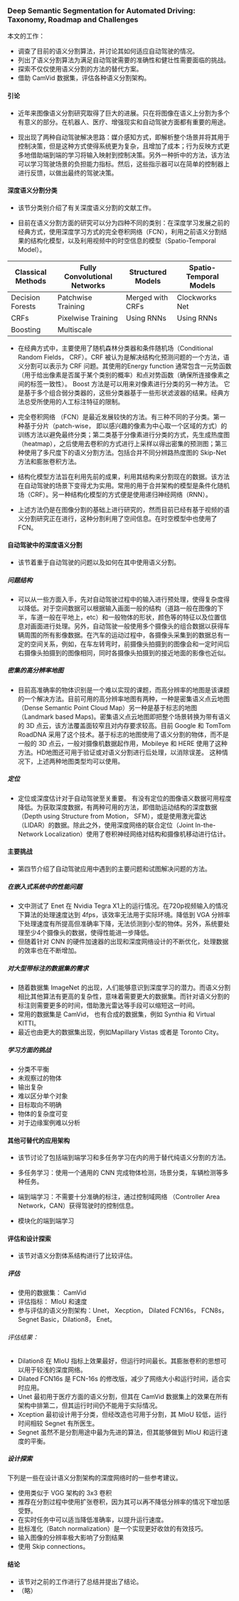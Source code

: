 ### Deep Semantic Segmentation for Automated Driving: Taxonomy, Roadmap and Challenges

本文的工作：
- 调查了目前的语义分割算法，并讨论其如何适应自动驾驶的情况。
- 列出了语义分割算法为满足自动驾驶需要的准确性和健壮性需要面临的挑战。
- 探索不仅仅使用语义分割的方法的替代方案。
- 借助 CamVid 数据集，评估各种语义分割架构。

#### 引论

- 近年来图像语义分割研究取得了巨大的进展。只在将图像在语义上分割为多个有意义的部分。在机器人、医疗、增强现实和自动驾驶方面都有重要的用途。

- 现出现了两种自动驾驶解决思路：媒介感知方式，即解析整个场景并将其用于控制决策，但是这种方式使得系统更为复杂，且增加了成本；行为反映方式更多地借助端到端的学习将输入映射到控制决策。另外一种折中的方法，该方法可以学习驾驶场景的负担能力指标。然后，这些指示器可以在简单的控制器上进行反馈，以做出最终的驾驶决策。

#### 深度语义分割分类

- 该节分类别介绍了有关深度语义分割的文献工作。

- 目前在语义分割方面的研究可以分为四种不同的类别：在深度学习发展之前的经典方式，使用深度学习方式的完全卷积网络（FCN），利用之前语义分割结果的结构化模型，以及利用视频中的时空信息的模型（Spatio-Temporal Model）。

|Classical Methods| Fully Convolutional Networks| Structured Models |Spatio-Temporal Models|
|  ----  | ----  |----  |----  |
|Decision Forests | Patchwise Training | Merged with CRFs | Clockworks Net |
|CRFs |Pixelwise Training | Using RNNs |Using RNNs |
|Boosting | Multiscale |

- 在经典方式中，主要使用了随机森林分类器和条件随机场（Conditional Random Fields， CRF）。CRF 被认为是解决结构化预测问题的一个方法，语义分割可以表示为 CRF 问题。其使用的Energy function 通常包含一元势函数（用于给出像素是否属于某个类别的概率）和点对势函数（确保所连接像素之间的标签一致性）。 Boost 方法是可以用来对像素进行分类的另一种方法。 它是基于多个组合弱分类器的，这些分类器基于一些形状滤波器的结果。经典方法总受所使用的人工标注特征的限制。

- 完全卷积网络 （FCN）是最近发展较快的方法。有三种不同的子分类。第一种基于分片（patch-wise， 即以感兴趣的像素为中心取一个区域的方式）的训练方法以避免最终分类；第二类基于分像素进行分类的方式，先生成热度图（heatmap），之后使用去卷积的方式进行上采样以得出密集的预测图；第三种使用了多尺度下的语义分割方法。包括合并不同分辨路热度图的 Skip-Net 方法和膨胀卷积方法。

- 结构化模型方法旨在利用先前的成果，利用其结构来分割现在的数据。该方法在自动驾驶的场景下变得尤为实用。常用的用于合并架构的模型是条件化随机场（CRF）。另一种结构化模型的方式便是使用递归神经网络（RNN）。

- 上述方法仍是在图像分割的基础上进行研究的，然而目前已经有基于视频的语义分割研究正在进行，这种分割利用了空间信息。在时空模型中也使用了 FCN。

#### 自动驾驶中的深度语义分割

- 该节着重于自动驾驶的问题以及如何在其中使用语义分割。

##### 问题结构

- 可以从一些方面入手，先对自动驾驶过程中的输入进行预处理，使得复杂度得以降低。对于空间数据可以根据输入画面一般的结构（道路一般在图像的下半，车道一般在平地上，etc）和一般物体的形状，颜色等的特征以及位置信息对画面进行处理。另外，自动驾驶一般使用多个摄像头的组合数据以获得车辆周围的所有影像数据。在汽车的运动过程中，各摄像头采集到的数据总有一定的空间关系，例如，在车左转弯时，前摄像头拍摄到的图像会和一定时间后右摄像头拍摄到的图像相同，同时各摄像头拍摄到的接近地面的影像也近似。

##### 密集的高分辨率地图

- 目前高准确率的物体识别是一个难以实现的课题，而高分辨率的地图是该课题的一个解决方法。目前可用的高分辨率地图有两种，一种是密集语义点云地图（Dense Semantic Point Cloud Map）另一种是基于标志的地图（Landmark based Maps)。密集语义点云地图即把整个场景转换为带有语义的 3D 点云，该方法覆盖面较窄且对内存要求较高。目前 Google 和 TomTom RoadDNA 采用了这个技术。基于标志的地图使用了语义分割的物体，而不是一般的 3D 点云，一般对摄像机数据起作用，Mobileye 和 HERE 使用了这种方法。HD地图还可用于验证或对语义分割进行后处理，以消除误差。 这种情况下，上述两种地图类型均可以使用。

##### 定位

- 定位或深度估计对于自动驾驶至关重要。 有没有定位的图像语义数据可用程度降低。为获取深度数据，有两种可用的方法，即借助运动结构的深度数据（Depth using Structure from Motion， SFM），或是使用激光雷达（LIDAR）的数据。除此之外，使用深度网络的联合定位（Joint In-the-Network Localization）使用了卷积神经网络对结构和摄像机移动进行估计。

#### 主要挑战

- 第四节介绍了自动驾驶应用中遇到的主要问题和试图解决问题的方法。

##### 在嵌入式系统中的性能问题

- 文中测试了 Enet 在 Nvidia Tegra X1上的运行情况。在720p视频输入的情况下算法的处理速度达到 4fps，该效率无法用于实际环境。降低到 VGA 分辨率下处理速度有所提高但准确率下降，无法侦测到小型的物体。另外，系统要处理至少4个摄像头的数据，使得性能进一步降低。
- 但随着针对 CNN 的硬件加速器的出现和深度网络设计的不断优化，处理数据的效率也在不断增加。

##### 对大型带标注的数据集的需求

- 随着数据集 ImageNet 的出现，人们能够意识到深度学习的潜力。而语义分割相比其他算法有更高的复杂性，意味着需要更大的数据集。而针对语义分割的标注则需要更多的时间，借助激光雷达等手段可以缩短这一时间。
- 常用的数据集是 CamVid， 也有合成的数据集，例如 Synthia 和 Virtual KITTI。
- 最近也由更大的数据集出现，例如Mapillary Vistas 或者是 Toronto City。 

##### 学习方面的挑战

- 分类不平衡
- 未观察过的物体
- 输出复杂
- 难以区分单个对象
- 目标取向不明确
- 物体的复杂度可变
- 对于边缘案例难以分析

#### 其他可替代的应用架构
- 该节讨论了包括端到端学习和多任务学习在内的用于替代纯语义分割的方法。

- 多任务学习：使用一个通用的 CNN 完成物体检测，场景分类，车辆检测等多种任务。
- 端到端学习：不需要十分准确的标注，通过控制域网络 （Controller Area Network，CAN）获得驾驶时的控制信息。
- 模块化的端到端学习

#### 评估和设计探索
- 该节对语义分割体系结构进行了比较评估。

##### 评估
- 使用的数据集： CamVid
- 评估指标： MIoU 和速度
- 参与评估的语义分割架构：Unet， Xecption， Dilated FCN16s， FCN8s， Segnet Basic，Dilation8， Enet。

###### 评估结果：
- Dilation8 在 MIoU 指标上效果最好，但运行时间最长。其膨胀卷积的思想可以用于较浅的深度网络。
- Dilated FCN16s 是 FCN-16s 的修改版，减少了网络大小和运行时间，适合实时应用。
- Unet 最初用于医疗方面的语义分割，但其在 CamVid 数据集上的效果在所有架构中排第二，但其运行时间仍不能用于实际情况。
- Xception 最初设计用于分类，但经改造也可用于分割，其 MIoU 较低，运行时间相较 Segnet 有所医生。
- Segnet 虽然不是分割用途中最为先进的算法，但其能够做到 MIoU 和运行速度的平衡。

##### 设计探索

下列是一些在设计语义分割架构的深度网络时的一些参考建议。
- 使用类似于 VGG 架构的 3x3 卷积
- 推荐在分割过程中使用扩张卷积，因为其可以再不降低分辨率的情况下增加感受野。
- 在实时任务中可以适当降低准确率，以提升运行速度。
- 批标准化（Batch normalization）是一个实现更好收敛的有效技巧。
- 输入图像的分辨率极大影响了分割结果
- 使用 Skip connections。

#### 结论
- 该节对之前的工作进行了总结并提出了结论。
- （略）
